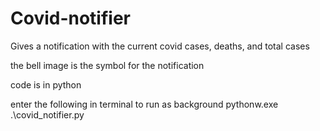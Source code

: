 # Covid-notifier
Gives a notification with the current covid cases, deaths, and total cases

the bell image is the symbol for the notification

code is in python

enter the following in terminal to run as background
pythonw.exe .\covid_notifier.py
